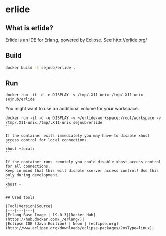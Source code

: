 # erlide

## What is erlide?
Erlide is an IDE for Erlang, powered by Eclipse. See http://erlide.org/

## Build
```bash
docker build -t sejnub/erlide .
```

## Run
```
docker run -it -d -e DISPLAY -v /tmp/.X11-unix:/tmp/.X11-unix sejnub/erlide
```

You might want to use an additional volume for your workspace.
````
docker run -it -d -e DISPLAY -v ~/erlide-workspace:/root/workspace -v /tmp/.X11-unix:/tmp/.X11-unix sejnub/erlide
```

If the container exits immediately you may have to disable xhost access control for local connections.
```
xhost +local:
```

If the container runs remotely you could disable xhost access control for all connections.
Keep in mind that this will disable xserver access control! Use this only during development.
```
xhost +
```

## Used tools

|Tool|Version|Source|
|---|---|---|
|Erlang Base Image | 19.0.3|[Docker Hub](https://hub.docker.com/_/erlang/)|
|Eclipse IDE (Java Edition) | Neon | [eclipse.org](http://www.eclipse.org/downloads/eclipse-packages/?osType=linux)|
